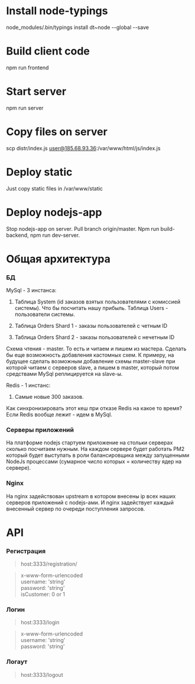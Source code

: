 # Install node-typings
node_modules/.bin/typings install dt~node --global --save

# Build client code
npm run frontend

# Start server
npm run server

# Copy files on server
scp distr/index.js user@185.68.93.36:/var/www/html/js/index.js

# Deploy static
Just copy static files in /var/www/static

# Deploy nodejs-app
Stop nodejs-app on server. 
Pull branch origin/master. 
Npm run build-backend, npm run dev-server.

# Общая архитектура

### БД

MySql - 3 инстанса:

1. Таблица System (id заказов взятых пользователями с комиссией системы). Что бы посчитать нашу прибыль.
Таблица Users - пользователи системы.

2. Таблица Orders Shard 1 - заказы пользователей с четным ID

3. Таблица Orders Shard 2 - заказы пользователей с нечетным ID

Схема чтения - master. То есть и читаем и пишем из мастера. Сделать бы еще возможность добавления
кастомных схем. К примеру, на будущее сделать возможным добавление схемы master-slave 
при которой читаем с серверов slave, а пишем в master, который потом средствами MySql реплицируется на slave-ы.

Redis - 1 инстанс:

1. Самые новые 300 заказов.

Как синхронизировать этот кеш при отказе Redis на какое то время?
Если Redis вообще лежит - идем в MySql.

### Серверы приложений

На платформе nodejs стартуем приложение на стольки серверах сколько посчитаем нужным.
На каждом сервере будет работать PM2 который будет выступать в роли балансировщика между запущенными 
NodeJs процессами (сумарное число которых = количеству ядер на сервере).
 
### Nginx

На nginx задействован upstream в котором внесены ip всех наших серверов приложений
с nodejs-ами. И nginx задействует каждый внесенный сервер по очереди поступления запросов.

# API

### Регистрация

> host:3333/registration/

> x-www-form-urlencoded <br />
> username: 'string' <br />
> password: 'string' <br />
> isCustomer: 0 or 1

### Логин

> host:3333/login

> x-www-form-urlencoded <br />
> username: 'string' <br />
> password: 'string' <br />

### Логаут

> host:3333/logout

